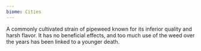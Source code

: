 ```yaml
---
biome: Cities
---
```

A commonly cultivated strain of pipeweed known for its inferior quality and harsh flavor. It has no beneficial effects, and too much use of the weed over the years has been linked to a younger death. 

